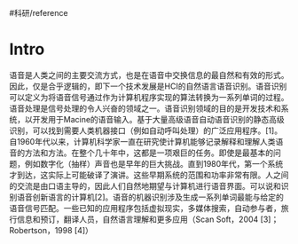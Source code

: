 #科研/reference 
# Intro
语音是人类之间的主要交流方式，也是在语音中交换信息的最自然和有效的形式。因此，仅是合乎逻辑的，即下一个技术发展是HCI的自然语言语音识别。语音识别可以定义为将语音信号通过作为计算机程序实现的算法转换为一系列单词的过程。语音处理是信号处理的令人兴奋的领域之一。语音识别领域的目的是开发技术和系统，以开发用于Macine的语音输入。基于大量高级语音自动语音识别的静态高级识别，可以找到需要人类机器接口（例如自动呼叫处理）的广泛应用程序。[1]。自1960年代以来，计算机科学家一直在研究使计算机能够记录解释和理解人类语音的方法和方法。在整个几十年中，这都是一项艰巨的任务。即使是最基本的问题，例如数字化（抽样）声音也是早年的巨大挑战。直到1980年代，第一个系统才到达，这实际上可能破译了演讲。这些早期系统的范围和功率非常有限。人之间的交流是由口语主导的，因此人们自然地期望与计算机进行语音界面。可以说和识别语音创新语言的计算机[2]。语音的机器识别涉及生成一系列单词最能与给定的语音信号匹配。一些已知的应用程序包括虚拟现实，多媒体搜索，自动参与者，旅行信息和预订，翻译人员，自然语言理解和更多应用（Scan Soft，2004 [3]； Robertson，1998 [4]）